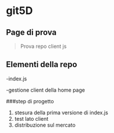 # git5D
## Page di prova
> Prova repo client js
## Elementi della repo
-index.js

-gestione client della home page

###step di progetto 
1. stesura della prima versione di index.js 
2. test lato client
3. distribuzione sul mercato
